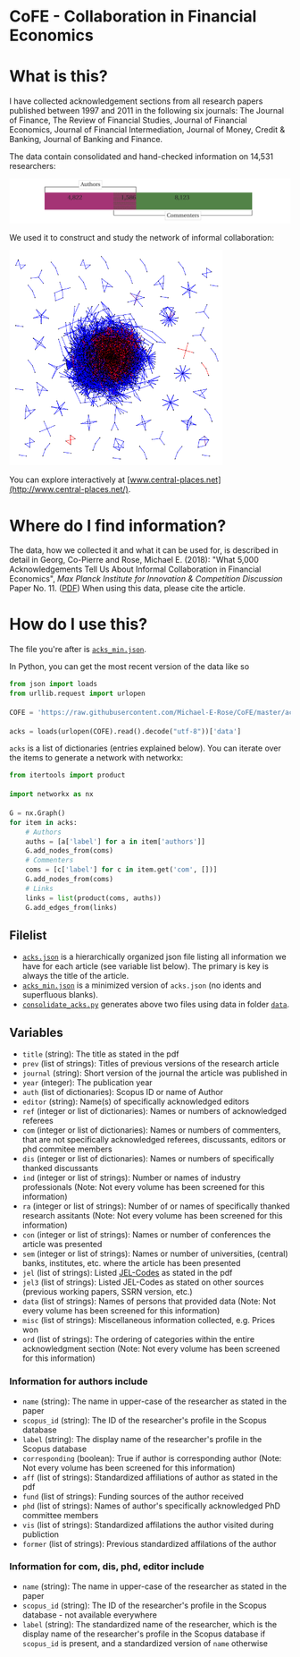 # CoFE - **Co**llaboration in **F**inancial **E**conomics

# What is this?
I have collected acknowledgement sections from all research papers published between 1997 and 2011 in the following six journals: The Journal of Finance, The Review of Financial Studies, Journal of Financial Economics, Journal of Financial Intermediation, Journal of Money, Credit & Banking, Journal of Banking and Finance.

The data contain consolidated and hand-checked information on 14,531 researchers:

![14,531 researchers in the dataset](img/researchers.png)

We used it to construct and study the network of informal collaboration:

![The network from 2009 to 2011](img/2011network.png)

You can explore interactively at [www.central-places.net](http://www.central-places.net/).

# Where do I find information?
The data, how we collected it and what it can be used for, is described in detail in Georg, Co-Pierre and Rose, Michael E. (2018): "What 5,000 Acknowledgements Tell Us About Informal Collaboration in Financial Economics", <i>Max Planck Institute for Innovation & Competition Discussion</i> Paper No. 11. ([PDF](https://papers.ssrn.com/sol3/papers.cfm?abstract_id=2709107))
When using this data, please cite the article.

# How do I use this?
The file you're after is [`acks_min.json`](acks_min.json).

In Python, you can get the most recent version of the data like so
```python
from json import loads
from urllib.request import urlopen

COFE = 'https://raw.githubusercontent.com/Michael-E-Rose/CoFE/master/acks_min.json'

acks = loads(urlopen(COFE).read().decode("utf-8"))['data']
```

`acks` is a list of dictionaries (entries explained below).  You can iterate over the items to generate a network with networkx:
```python
from itertools import product

import networkx as nx

G = nx.Graph()
for item in acks:
    # Authors
    auths = [a['label'] for a in item['authors']]
    G.add_nodes_from(coms)
    # Commenters
    coms = [c['label'] for c in item.get('com', [])]
    G.add_nodes_from(coms)
    # Links
    links = list(product(coms, auths))
    G.add_edges_from(links)
```

## Filelist

* [`acks.json`](acks.json) is a hierarchically organized json file listing all information we have for each article (see variable list below).  The primary is key is always the title of the article.
* [`acks_min.json`](acks_min.json) is a minimized version of `acks.json` (no idents and superfluous blanks).
* [`consolidate_acks.py`](consolidate_acks.py) generates above two files using data in folder [`data`](data).

## Variables

* `title` (string): The title as stated in the pdf
* `prev` (list of strings): Titles of previous versions of the research article
* `journal` (string): Short version of the journal the article was published in
* `year` (integer): The publication year
* `auth` (list of dictionaries): Scopus ID or name of Author
* `editor` (string): Name(s) of specifically acknowledged editors
* `ref` (integer or list of dictionaries): Names or numbers of acknowledged referees
* `com` (integer or list of dictionaries): Names or numbers of commenters, that are not specifically acknowledged referees, discussants, editors or phd commitee members
* `dis` (integer or list of dictionaries): Names or numbers of specifically thanked discussants
* `ind` (integer or list of strings): Number or names of industry professionals (Note: Not every volume has been screened for this information)
* `ra` (integer or list of strings): Number of or names of specifically thanked research assitants (Note: Not every volume has been screened for this information)
* `con` (integer or list of strings): Names or number of conferences the article was presented
* `sem` (integer or list of strings): Names or number of universities, (central) banks, institutes, etc. where the article has been presented
* `jel` (list of strings): Listed [JEL-Codes](https://www.aeaweb.org/jel/guide/jel.php) as stated in the pdf
* `jel3` (list of strings): Listed JEL-Codes as stated on other sources (previous working papers, SSRN version, etc.)
* `data` (list of strings): Names of persons that provided data (Note: Not every volume has been screened for this information)
* `misc` (list of strings): Miscellaneous information collected, e.g. Prices won
* `ord` (list of strings): The ordering of categories within the entire acknowledgment section (Note: Not every volume has been screened for this information)

### Information for authors include
* `name` (string): The name in upper-case of the researcher as stated in the paper
* `scopus_id` (string): The ID of the researcher's profile in the Scopus database
* `label` (string): The display name of the researcher's profile in the Scopus database
* `corresponding` (boolean): True if author is corresponding author (Note: Not every volume has been screened for this information)
* `aff` (list of strings): Standardized affiliations of author as stated in the pdf
* `fund` (list of strings): Funding sources of the author received
* `phd` (list of strings): Names of author's specifically acknowledged PhD committee members
* `vis` (list of strings): Standardized affilations the author visited during publiction
* `former` (list of strings): Previous standardized affilations of the author

### Information for com, dis, phd, editor include
* `name` (string): The name in upper-case of the researcher as stated in the paper
* `scopus_id` (string): The ID of the researcher's profile in the Scopus database - not available everywhere
* `label` (string): The standardized name of the researcher, which is the display name of the researcher's profile in the Scopus database if `scopus_id` is present, and a standardized version of `name` otherwise
